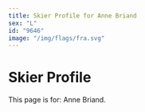 ```yaml
---
title: Skier Profile for Anne Briand
sex: "L"
id: "9646"
image: "/img/flags/fra.svg" 
---
```


# Skier Profile

This page is for: Anne Briand.
    
